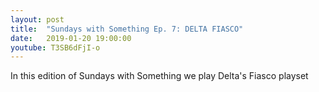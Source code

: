 ```yaml
---
layout: post
title:  "Sundays with Something Ep. 7: DELTA FIASCO"
date:   2019-01-20 19:00:00
youtube: T3SB6dFjI-o
---
```


In this edition of Sundays with Something we play Delta's Fiasco playset
